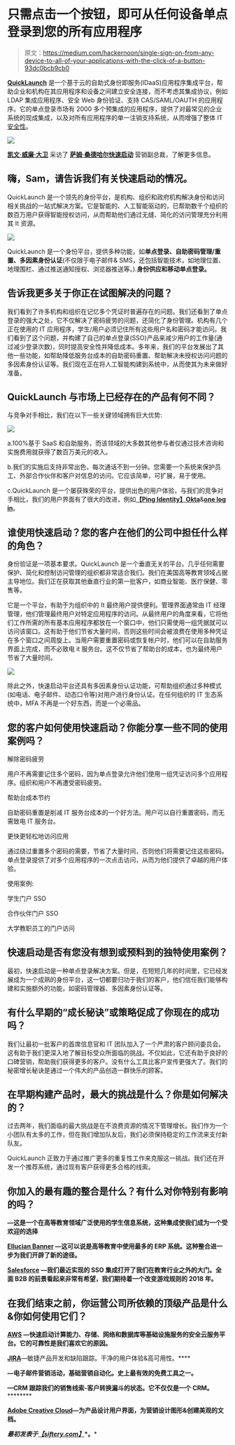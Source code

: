 # 只需点击一个按钮，即可从任何设备单点登录到您的所有应用程序

> 原文：<https://medium.com/hackernoon/single-sign-on-from-any-device-to-all-of-your-applications-with-the-click-of-a-button-93dc0bcb9cb0>

[**QuickLaunch**](http://www.quicklaunchsso.com/) 是一个基于云的自助式身份即服务(IDaaS)应用程序集成平台，帮助企业和机构在其应用程序和设备之间建立安全连接，而不考虑其集成协议，例如 LDAP 集成应用程序、安全 Web 身份验证、支持 CAS/SAML/OAUTH 的应用程序。它的单点登录市场有 2000 多个预集成的应用程序，提供了对最常见的企业系统的现成集成，以及对所有应用程序的单一注销支持系统，从而增强了整体 IT [安全性](https://hackernoon.com/tagged/security)。

![](img/2c4472f2590c0498581ed20c919e83c1.png)

[**凯文·威廉·大卫**](https://twitter.com/kwdinc) 采访了 [**萨姆·桑德哈尔**](https://www.linkedin.com/in/sai-sundhar-padmanabhan-2159a531/)[**快速启动**](https://siftery.com/quicklaunch) 营销副总裁，了解更多信息。

## 嗨，Sam，请告诉我们有关快速启动的情况。

QuickLaunch 是一个领先的身份平台，是机构、组织和政府机构解决身份和访问相关挑战的一站式解决方案。它是智能的、人工智能驱动的，已帮助数千个组织的数百万用户获得智能授权访问，从而帮助他们通过无缝、简化的访问管理充分利用其 It 资源。

![](img/6eb525275e90143867bc51d7dc0ee608.png)

QuickLaunch 是一个身份平台，提供多种功能，如**单点登录、自助密码管理/重置、多因素身份认证**(不仅限于电子邮件& SMS，还包括智能技术，如地理位置、地理围栏、通过推送通知授权、浏览器推送等。).**身份供应和移动单点登录。**

## 告诉我更多关于你正在试图解决的问题？

我们看到了许多机构和组织在记忆多个凭证时普遍存在的问题。我们还看到了单点登录的强大之处，它不仅解决了密码疲劳的问题，还简化了身份管理。机构有几个正在使用的 IT 应用程序，学生/用户必须记住所有这些用户名和密码才能访问。我们看到了这个问题，并构建了自己的单点登录(SSO)产品来减少用户的工作量(通过减少登录次数)，同时提高安全性并降低成本。多年来，我们的平台发展出了其他一些功能，如帮助降低服务台成本的自助密码重置、帮助解决未授权访问问题的多因素身份认证等。我们现在正在将人工智能构建到系统中，从而使其为未来做好准备。

## QuickLaunch 与市场上已经存在的产品有何不同？

与竞争对手相比，我们在以下一些关键领域拥有巨大优势:

![](img/dfd281027dd6df4992c696542dd6aa4c.png)

a.100%基于 SaaS 和自助服务，而该领域的大多数其他参与者仅通过技术咨询和实施费用就获得了数百万美元的收入。

b.我们的实施后支持非常出色，每次通话不到一分钟。您需要一个系统来保护员工、外部合作伙伴和客户对信息的访问。它应该简单，可扩展，易于使用。

c.QuickLaunch 是一个屡获殊荣的平台，提供出色的用户体验，与我们的竞争对手相比，我们的用户界面有了很大的改进，例如[**【Ping Identity】**](https://siftery.com/ping-identity)[**Okta**](https://siftery.com/okta)&[**one log in**](https://siftery.com/onelogin)。

## 谁使用快速启动？您的客户在他们的公司中担任什么样的角色？

身份验证是一项基本要求。QuickLaunch 是一个垂直无关的平台。几乎任何需要保护、简化和控制访问管理的组织都非常适合我们。我们在美国高等教育领域占据主导地位。我们正在获取其他垂直行业的第一批客户，如商业智能、医疗保健、零售等。

它是一个平台，有助于为组织中的 It 最终用户提供便利。管理界面通常由 IT 经理管理，他们管理最终用户对特定应用程序的访问。从最终用户的角度来看，它将他们工作所需的所有基本应用程序都放在一个窗口中，他们只需使用一组凭据就可以访问该窗口。这有助于他们节省大量时间，否则这些时间会被浪费在使用多种凭证在多个窗口之间周旋上。当用户需要重置密码或恢复帐户时，他们可以在自助服务界面上完成，而不必致电 it 服务台。这不仅节省了帮助台的成本，也为最终用户节省了大量时间。

![](img/e6353fcfe0d91dd63cb8e7c941d6ee3e.png)

除此之外，快速启动平台还具有多因素身份认证功能，可帮助组织通过多种模式(如电话、电子邮件、动态口令等)对用户进行身份认证。在任何组织的 IT 生态系统中，MFA 不再是一个好东西，而是一个必需品。

## 您的客户如何使用快速启动？你能分享一些不同的使用案例吗？

解除密码疲劳

用户不再需要记住多个密码，因为单点登录允许他们使用一组凭证访问多个应用程序。组织和用户不再遭受密码疲劳。

帮助台成本节约

自助密码重置是削减 IT 服务台成本的一个好方法。用户可以自行重置密码，而无需致电 IT 服务台。

更快更轻松地访问应用

通过绕过重置多个密码的需要，节省了大量时间，否则他们将需要记住这些密码。单点登录提供了对多个应用程序的一次点击访问，从而为他们提供了卓越的用户体验。

使用案例:

学生门户 SSO

合作伙伴门户 SSO

大学教职员工的门户访问

## 快速启动是否有您没有想到或预料到的独特使用案例？

最初，快速启动是一种单点登录解决方案。但是，在短短几年的时间里，它已经发展成为一个成熟的身份平台，这一切都要归功于我们的客户，他们信任我们能够构建和实施额外的功能，如密码管理器、多因素身份认证等。

## 有什么早期的“成长秘诀”或策略促成了你现在的成功吗？

我们让最初一批客户的首席信息官和 IT 团队加入了一个严肃的客户顾问委员会。这有助于我们更深入地了解目标受众所面临的挑战。不仅如此，它还有助于良好的口碑营销，帮助我们获得更多的客户。没有什么工具比客户宣传更强大了。我们的秘密增长秘诀是通过一个伟大的产品创造一群快乐的顾客。

## 在早期构建产品时，最大的挑战是什么？你是如何解决的？

过去两年，我们面临的最大挑战是在不浪费资源的情况下管理增长。我们作为一个小团队有太多的工作，但在我们增加队友后，我们必须保持稳定的工作流来支付新队友。

QuickLaunch 正致力于通过推广更多的重复性工作来克服这一挑战。我们还在开发一个推荐系统，通过现有客户获得更多合格的线索。

## 你加入的最有趣的整合是什么？有什么对你特别有影响的吗？

[](https://siftery.com/company/jenzabar)**—这是一个在高等教育领域广泛使用的学生信息系统，这种集成使我们成为一个受欢迎的选择**

**[**Ellucian Banner**](https://siftery.com/ellucian) —这可以说是高等教育中使用最多的 ERP 系统。这种整合进一步为我们开辟了新的途径。**

**[**Salesforce**](https://siftery.com/company/salesforce) —我们最近实现的 SSO 集成打开了我们在教育行业之外的大门。全面 B2B 的前景看起来非常有希望，我们期待着一个改变游戏规则的 2018 年。**

## **在我们结束之前，你运营公司所依赖的顶级产品是什么&你如何使用它们？**

**[**AWS**](https://siftery.com/amazon-ec2) —快速启动计算能力、存储、网络和数据库等基础设施服务的安全云服务平台。它的可靠性是我们喜欢它的原因。**

**[**JIRA**](https://siftery.com/atlassian-jira)**—敏捷产品开发和缺陷跟踪。干净的用户体验&高可用性。****

****[](https://siftery.com/mautic)**—电子邮件营销活动，基础营销自动化。史上最有效的免费工具之一。******

******[](https://siftery.com/connectwise)****—CRM 跟踪我们的销售线索-客户转换漏斗的状态。它不仅仅是一个 CRM。**********

******[**Adobe Creative Cloud**](https://siftery.com/adobe-creative-cloud)—为产品设计用户界面，为营销设计图形&创建美观的文档。******

*****最初发表于*[*【siftery.com】*](https://siftery.com/stories/single-sign-on-from-any-device-to-all-of-your-applications-with-the-click-of-a-button)*。*****